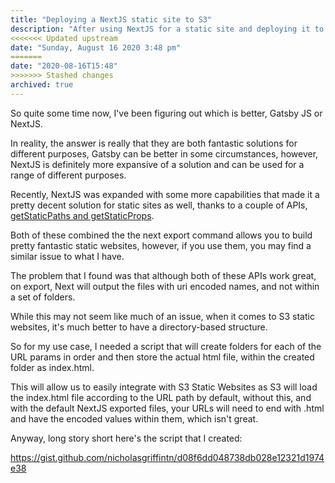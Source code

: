 ```yaml
---
title: "Deploying a NextJS static site to S3"
description: "After using NextJS for a static site and deploying it to S3 I noticed a few issues, this post talks about my experience with that."
<<<<<<< Updated upstream
date: "Sunday, August 16 2020 3:48 pm"
=======
date: "2020-08-16T15:48"
>>>>>>> Stashed changes
archived: true
---
```


So quite some time now, I've been figuring out which is better, Gatsby JS or NextJS.

In reality, the answer is really that they are both fantastic solutions for different purposes, Gatsby can be better in some circumstances, however, NextJS is definitely more expansive of a solution and can be used for a range of different purposes.

Recently, NextJS was expanded with some more capabilities that made it a pretty decent solution for static sites as well, thanks to a couple of APIs, [getStaticPaths and getStaticProps](https://nextjs.org/docs/basic-features/data-fetching).

Both of these combined the the next export command allows you to build pretty fantastic static websites, however, if you use them, you may find a similar issue to what I have.

The problem that I found was that although both of these APIs work great, on export, Next will output the files with uri encoded names, and not within a set of folders.

While this may not seem like much of an issue, when it comes to S3 static websites, it's much better to have a directory-based structure.

So for my use case, I needed a script that will create folders for each of the URL params in order and then store the actual html file, within the created folder as index.html.

This will allow us to easily integrate with S3 Static Websites as S3 will load the index.html file according to the URL path by default, without this, and with the default NextJS exported files, your URLs will need to end with .html and have the encoded values within them, which isn't great.

Anyway, long story short here's the script that I created:

https://gist.github.com/nicholasgriffintn/d08f6dd048738db028e12321d1974e38
